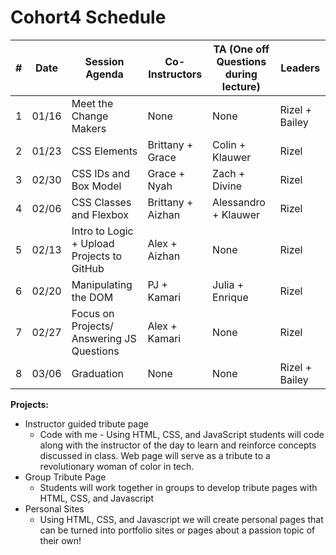 # Cohort4 Schedule


| # | Date          | Session Agenda                              | Co-Instructors    | TA (One off Questions during lecture) | Leaders        |
|---|---------------|---------------------------------------------|-------------------|---------------------------------------------------------|----------------|
| 1 | 01/16         | Meet the Change Makers                      | None              | None                                                    | Rizel + Bailey |
| 2 | 01/23         | CSS Elements                                | Brittany + Grace  | Colin + Klauwer                                       | Rizel          |
| 3 | 02/30         | CSS IDs and Box Model                       | Grace + Nyah      | Zach + Divine                                         | Rizel          |
| 4 | 02/06         | CSS Classes and Flexbox                     | Brittany + Aizhan | Alessandro + Klauwer                                  | Rizel          |
| 5 | 02/13         | Intro to Logic + Upload Projects to GitHub  | Alex + Aizhan     | None                                                    | Rizel          |
| 6 | 02/20         | Manipulating the DOM                        | PJ + Kamari       | Julia + Enrique                                       | Rizel          |
| 7 | 02/27         | Focus on Projects/ Answering JS Questions   | Alex + Kamari     | None                                                    | Rizel          |
| 8 | 03/06 | Graduation                                  | None              | None                                                    | Rizel + Bailey |

**Projects:**

* Instructor guided tribute page
    * Code with me - Using HTML, CSS, and JavaScript students will code along with the instructor of the day to learn and reinforce concepts discussed in class. Web page will serve as a tribute to a revolutionary woman of color in tech. 
* Group Tribute Page 
    * Students will work together in groups to develop tribute pages with HTML, CSS, and Javascript
* Personal Sites
    * Using HTML, CSS, and Javascript we will create personal pages that can be turned into portfolio sites or pages about a passion topic of their own!
